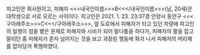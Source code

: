피고인은 회사원이고, 피해자 <<<내국인이름>>>B<<</내국인이름>>>(남, 20세)은 대학생으로 서로 모르는 사이이다.
피고인은 2021. 1. 23. 23:37경 안양시 동안구 <<<구아래주소>>>C<<</구아래주소>>>, 앞 도로에서 피해자가 타고 있던 차량에 피고인의 일행이 침을 뱉은 문제로 피해자와 시비가 되어 말다툼을 하다가, 피해자의 팔을 잡고 말리던 중 피해자가 혼자 넘어지는 것을 보고 과장된 행동에 화가 나서 피해자의 머리채를 잡아당겨 폭행하였다.